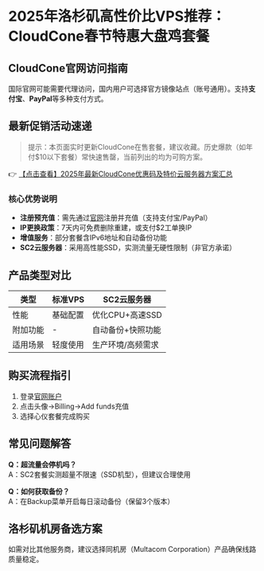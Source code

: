 # 2025年洛杉矶高性价比VPS推荐：CloudCone春节特惠大盘鸡套餐

## CloudCone官网访问指南
国际官网可能需要代理访问，国内用户可选择官方镜像站点（账号通用）。支持**支付宝**、**PayPal**等多种支付方式。

## 最新促销活动速递
> 提示：本页面实时更新CloudCone在售套餐，建议收藏。历史爆款（如年付$10以下套餐）常快速售罄，当前列出的均为可购方案。

👉 [【点击查看】2025年最新CloudCone优惠码及特价云服务器方案汇总](https://bit.ly/Cloudcone)

### 核心优势说明
- **注册预充值**：需先通过[官网](https://bit.ly/Cloudcone)注册并充值（支持支付宝/PayPal）
- **IP更换政策**：7天内可免费删除重建，或支付$2工单换IP
- **增值服务**：部分套餐含IPv6地址和自动备份功能
- **SC2云服务器**：采用高性能SSD，实测流量无硬性限制（非官方承诺）

## 产品类型对比
| 类型       | 标准VPS         | SC2云服务器               |
|------------|----------------|--------------------------|
| 性能       | 基础配置        | 优化CPU+高速SSD          |
| 附加功能   | -              | 自动备份+快照功能        |
| 适用场景   | 轻度使用        | 生产环境/高频需求        |

## 购买流程指引
1. 登录[官网账户](https://bit.ly/Cloudcone)
2. 点击头像→Billing→Add funds充值
3. 选择心仪套餐完成购买

## 常见问题解答
**Q：超流量会停机吗？**  
A：SC2套餐实测超量不限速（SSD机型），但建议合理使用

**Q：如何获取备份？**  
A：在Backup菜单开启每日滚动备份（保留3个版本）

## 洛杉矶机房备选方案
如需对比其他服务商，建议选择同机房（Multacom Corporation）产品确保线路质量稳定。